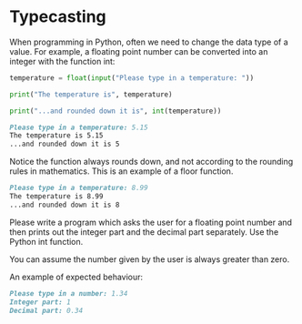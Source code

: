 
# Typecasting

When programming in Python, often we need to change the data type of a value. For example, a floating point number can be converted into an integer with the function int:

```python
temperature = float(input("Please type in a temperature: "))

print("The temperature is", temperature)

print("...and rounded down it is", int(temperature))
```

```markdown
Please type in a temperature: 5.15
The temperature is 5.15
...and rounded down it is 5
```

Notice the function always rounds down, and not according to the rounding rules in mathematics. This is an example of a floor function.

```markdown
Please type in a temperature: 8.99
The temperature is 8.99
...and rounded down it is 8
```

Please write a program which asks the user for a floating point number and then prints out the integer part and the decimal part separately. Use the Python int function.

You can assume the number given by the user is always greater than zero.

An example of expected behaviour:

```markdown
Please type in a number: 1.34
Integer part: 1
Decimal part: 0.34
```
